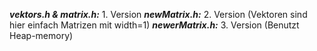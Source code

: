 ***vektors.h & matrix.h:*** 1. Version 
***newMatrix.h:*** 2. Version (Vektoren sind hier einfach Matrizen mit width=1)
***newerMatrix.h:*** 3. Version (Benutzt Heap-memory)